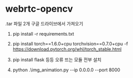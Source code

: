 # webrtc-opencv
.tar 파일 2개 구글 드라이브에서 가져오기 

1. pip install -r requirements.txt
2. pip install torch==1.6.0+cpu torchvision==0.7.0+cpu -f https://download.pytorch.org/whl/torch_stable.html

3. pip install flask 등등 오류 뜨는 모듈 전부 설치

4. python .\img_animation.py  --ip 0.0.0.0 --port 8000
